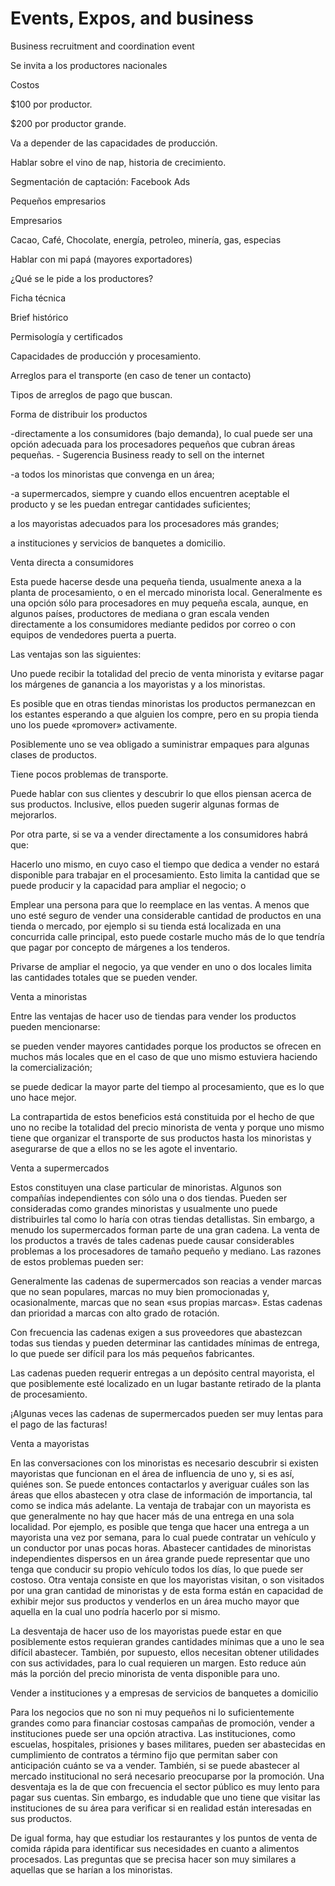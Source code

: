 # Events, Expos, and business 
Business recruitment and coordination event

Se invita a los productores nacionales

Costos

$100 por productor.

$200 por productor grande.

Va a depender de las capacidades de producción.

Hablar sobre el vino de nap, historia de crecimiento.

Segmentación de captación: Facebook Ads

Pequeños empresarios

Empresarios

Cacao, Café, Chocolate, energía, petroleo, minería, gas, especias

Hablar con mi papá (mayores exportadores)

¿Qué se le pide a los productores?

Ficha técnica

Brief histórico

Permisología y certificados 

Capacidades de producción y procesamiento.

Arreglos para el transporte (en caso de tener un contacto)

Tipos de arreglos de pago que buscan.

Forma de distribuir los productos

-directamente a los consumidores (bajo demanda), lo cual puede ser una opción adecuada para los procesadores pequeños que cubran áreas pequeñas. - Sugerencia Business ready to sell on the internet

-a todos los minoristas que convenga en un área;

-a supermercados, siempre y cuando ellos encuentren aceptable el producto y se les puedan entregar cantidades suficientes;

a los mayoristas adecuados para los procesadores más grandes;

a instituciones y servicios de banquetes a domicilio.

Venta directa a consumidores

Esta puede hacerse desde una pequeña tienda, usualmente anexa a la planta de procesamiento, o en el mercado minorista local. Generalmente es una opción sólo para procesadores en muy pequeña escala, aunque, en algunos países, productores de mediana o gran escala venden directamente a los consumidores mediante pedidos por correo o con equipos de vendedores puerta a puerta.

Las ventajas son las siguientes:

Uno puede recibir la totalidad del precio de venta minorista y evitarse pagar los márgenes de ganancia a los mayoristas y a los minoristas.

Es posible que en otras tiendas minoristas los productos permanezcan en los estantes esperando a que alguien los compre, pero en su propia tienda uno los puede «promover» activamente.

Posiblemente uno se vea obligado a suministrar empaques para algunas clases de productos.

Tiene pocos problemas de transporte.

Puede hablar con sus clientes y descubrir lo que ellos piensan acerca de sus productos. Inclusive, ellos pueden sugerir algunas formas de mejorarlos.

Por otra parte, si se va a vender directamente a los consumidores habrá que:

Hacerlo uno mismo, en cuyo caso el tiempo que dedica a vender no estará disponible para trabajar en el procesamiento. Esto limita la cantidad que se puede producir y la capacidad para ampliar el negocio; o

Emplear una persona para que lo reemplace en las ventas. A menos que uno esté seguro de vender una considerable cantidad de productos en una tienda o mercado, por ejemplo si su tienda está localizada en una concurrida calle principal, esto puede costarle mucho más de lo que tendría que pagar por concepto de márgenes a los tenderos.

Privarse de ampliar el negocio, ya que vender en uno o dos locales limita las cantidades totales que se pueden vender.

Venta a minoristas

Entre las ventajas de hacer uso de tiendas para vender los productos pueden mencionarse:

se pueden vender mayores cantidades porque los productos se ofrecen en muchos más locales que en el caso de que uno mismo estuviera haciendo la comercialización;

se puede dedicar la mayor parte del tiempo al procesamiento, que es lo que uno hace mejor.

La contrapartida de estos beneficios está constituida por el hecho de que uno no recibe la totalidad del precio minorista de venta y porque uno mismo tiene que organizar el transporte de sus productos hasta los minoristas y asegurarse de que a ellos no se les agote el inventario.

Venta a supermercados

Estos constituyen una clase particular de minoristas. Algunos son compañías independientes con sólo una o dos tiendas. Pueden ser consideradas como grandes minoristas y usualmente uno puede distribuirles tal como lo haría con otras tiendas detallistas. Sin embargo, a menudo los supermercados forman parte de una gran cadena. La venta de los productos a través de tales cadenas puede causar considerables problemas a los procesadores de tamaño pequeño y mediano. Las razones de estos problemas pueden ser:

Generalmente las cadenas de supermercados son reacias a vender marcas que no sean populares, marcas no muy bien promocionadas y, ocasionalmente, marcas que no sean «sus propias marcas». Estas cadenas dan prioridad a marcas con alto grado de rotación.

Con frecuencia las cadenas exigen a sus proveedores que abastezcan todas sus tiendas y pueden determinar las cantidades mínimas de entrega, lo que puede ser difícil para los más pequeños fabricantes.

Las cadenas pueden requerir entregas a un depósito central mayorista, el que posiblemente esté localizado en un lugar bastante retirado de la planta de procesamiento.

¡Algunas veces las cadenas de supermercados pueden ser muy lentas para el pago de las facturas!

Venta a mayoristas

En las conversaciones con los minoristas es necesario descubrir si existen mayoristas que funcionan en el área de influencia de uno y, si es así, quiénes son. Se puede entonces contactarlos y averiguar cuáles son las áreas que ellos abastecen y otra clase de información de importancia, tal como se indica más adelante. La ventaja de trabajar con un mayorista es que generalmente no hay que hacer más de una entrega en una sola localidad. Por ejemplo, es posible que tenga que hacer una entrega a un mayorista una vez por semana, para lo cual puede contratar un vehículo y un conductor por unas pocas horas. Abastecer cantidades de minoristas independientes dispersos en un área grande puede representar que uno tenga que conducir su propio vehículo todos los días, lo que puede ser costoso. Otra ventaja consiste en que los mayoristas visitan, o son visitados por una gran cantidad de minoristas y de esta forma están en capacidad de exhibir mejor sus productos y venderlos en un área mucho mayor que aquella en la cual uno podría hacerlo por si mismo.

La desventaja de hacer uso de los mayoristas puede estar en que posiblemente estos requieran grandes cantidades mínimas que a uno le sea difícil abastecer. También, por supuesto, ellos necesitan obtener utilidades con sus actividades, para lo cual requieren un margen. Esto reduce aún más la porción del precio minorista de venta disponible para uno.

Vender a instituciones y a empresas de servicios de banquetes a domicilio

Para los negocios que no son ni muy pequeños ni lo suficientemente grandes como para financiar costosas campañas de promoción, vender a instituciones puede ser una opción atractiva. Las instituciones, como escuelas, hospitales, prisiones y bases militares, pueden ser abastecidas en cumplimiento de contratos a término fijo que permitan saber con anticipación cuánto se va a vender. También, si se puede abastecer al mercado institucional no será necesario preocuparse por la promoción. Una desventaja es la de que con frecuencia el sector público es muy lento para pagar sus cuentas. Sin embargo, es indudable que uno tiene que visitar las instituciones de su área para verificar si en realidad están interesadas en sus productos.

De igual forma, hay que estudiar los restaurantes y los puntos de venta de comida rápida para identificar sus necesidades en cuanto a alimentos procesados. Las preguntas que se precisa hacer son muy similares a aquellas que se harían a los minoristas.
